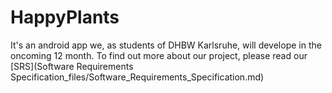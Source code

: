 # HappyPlants
It's an android app we, as students of DHBW Karlsruhe, will develope in the oncoming 12 month. 
To find out more about our project, please read our [SRS](Software Requirements Specification_files/Software_Requirements_Specification.md)